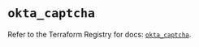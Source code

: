 # `okta_captcha`

Refer to the Terraform Registry for docs: [`okta_captcha`](https://registry.terraform.io/providers/okta/okta/4.14.0/docs/resources/captcha).
